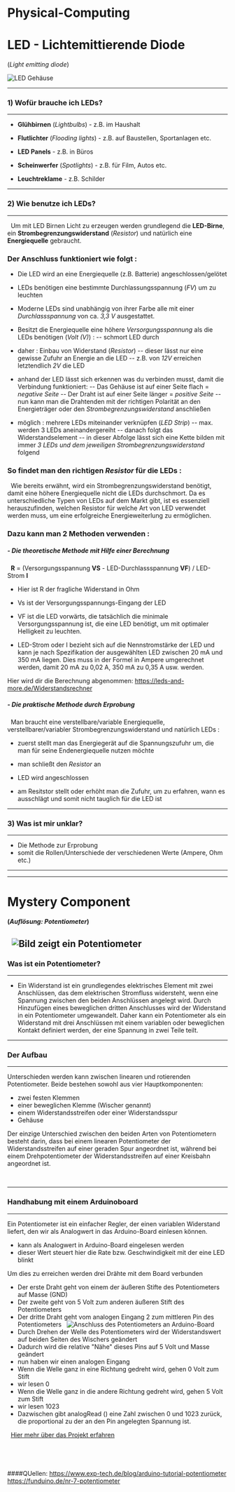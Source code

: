 # Physical-Computing

# LED - Lichtemittierende Diode
(*Light emitting diode*)
 &nbsp;
 
 ![LED Gehäuse](https://res.cloudinary.com/rsc/image/upload/b_rgb:FFFFFF,c_pad,dpr_1.0,f_auto,h_843,q_auto,w_1500/c_pad,h_843,w_1500/F2285988-01?pgw=1&pgwact=1)
 
---
### **1) Wofür brauche ich LEDs?**
---

- **Glühbirnen** (*Lightbulbs*) - z.B. im Haushalt

- **Flutlichter** (*Flooding lights*)  -  z.B. auf Baustellen, Sportanlagen etc.
- **LED Panels**  -  z.B. in Büros 
- **Scheinwerfer** (*Spotlights*)  -   z.B. für Film, Autos etc.
- **Leuchtreklame**  -  z.B. Schilder

---
### **2) Wie benutze ich LEDs?**
---
 &nbsp;
Um mit LED Birnen Licht zu erzeugen werden grundlegend die **LED-Birne**, ein **Strombegrenzungswiderstand** (*Resistor*) und natürlich eine **Energiequelle** gebraucht.

### Der Anschluss funktioniert wie folgt :


- Die LED wird an eine Energiequelle (z.B. Batterie) angeschlossen/gelötet

- LEDs benötigen eine bestimmte Durchlassungsspannung (*FV*) um zu leuchten
- Moderne LEDs sind unabhängig von ihrer Farbe alle mit einer *Durchlassspannung* von ca. *3,3 V* ausgestattet.
- Besitzt die Energiequelle eine höhere *Versorgungsspannung* als die LEDs benötigen (*Volt (V)*) :
-- schmort LED durch
- daher : Einbau von Widerstand (*Resistor*)
-- dieser lässt nur eine gewisse Zufuhr an Energie an die LED
-- z.B. von *12V* erreichen letztendlich *2V* die LED
- anhand der LED lässt sich erkennen was du verbinden musst, damit die Verbindung funktioniert:
-- Das Gehäuse ist auf einer Seite flach = *negative Seite*
-- Der Draht ist auf einer Seite länger = *positive Seite*
-- nun kann man die Drahtenden mit der richtigen Polarität an den Energieträger oder den *Strombegrenzungswiderstand* anschließen
- möglich : mehrere LEDs miteinander verknüpfen (*LED Strip*)
-- max. werden 3 LEDs aneinandergereiht
-- danach folgt das Widerstandselement
-- in dieser Abfolge lässt sich eine Kette bilden mit immer *3 LEDs und dem jeweiligen Strombegrenzungswiderstand* folgend

### So findet man den richtigen *Resistor* für die LEDs :
 &nbsp;
Wie bereits erwähnt, wird ein Strombegrenzungswiderstand benötigt, damit eine höhere Energiequelle nicht die LEDs durchschmort. Da es unterschiedliche Typen von LEDs auf dem Markt gibt, ist es essenziell herauszufinden, welchen Resistor für welche Art von LED verwendet werden muss, um eine erfolgreiche Energieweiterlung zu ermöglichen.
 &nbsp;

### Dazu kann man 2 Methoden verwenden :
##### - Die theoretische Methode mit Hilfe einer Berechnung
 &nbsp;
**R** = (Versorgungsspannung **VS** - LED-Durchlassspannung **VF**) / LED-Strom **I**
 &nbsp;
 - Hier ist R der fragliche Widerstand in Ohm

- Vs ist der Versorgungsspannungs-Eingang der LED
- VF ist die LED vorwärts, die tatsächlich die minimale Versorgungsspannung ist, die eine LED benötigt, um mit optimaler Helligkeit zu leuchten.
- LED-Strom oder I bezieht sich auf die Nennstromstärke der LED und kann je nach Spezifikation der ausgewählten LED zwischen 20 mA und 350 mA liegen. Dies muss in der Formel in Ampere umgerechnet werden, damit 20 mA zu 0,02 A, 350 mA zu 0,35 A usw. werden.

Hier wird dir die Berechnung abgenommen:
<https://leds-and-more.de/Widerstandsrechner>
 &nbsp;
##### - Die praktische Methode durch Erprobung
 &nbsp;
 Man braucht eine verstellbare/variable Energiequelle, verstellbarer/variabler Strombegrenzungswiderstand und natürlich LEDs :
 - zuerst stellt man das Energiegerät auf die Spannungszufuhr um, die man für seine Endenergiequelle nutzen möchte
 
- man schließt den *Resistor* an
- LED wird angeschlossen
- am Resitstor stellt oder erhöht man die Zufuhr, um zu erfahren, wann es ausschlägt und somit nicht tauglich für die LED ist 
 &nbsp;
---
### **3) Was ist mir unklar?**
---
- Die Methode zur Erprobung
- somit die Rollen/Unterschiede der verschiedenen Werte (Ampere, Ohm etc.)
 &nbsp;
 
 --- 
 ---

# Mystery Component
#### (*Auflösung: Potentiometer*)
 &nbsp;
![Bild zeigt ein Potentiometer](https://upload.wikimedia.org/wikipedia/commons/thumb/b/b5/Potentiometer.jpg/220px-Potentiometer.jpg)
 &nbsp;
---
### **Was ist ein Potentiometer?**
---
- Ein Widerstand ist ein grundlegendes elektrisches Element mit zwei Anschlüssen, das dem elektrischen Stromfluss widersteht, wenn eine Spannung zwischen den beiden Anschlüssen angelegt wird. Durch Hinzufügen eines beweglichen dritten Anschlusses wird der Widerstand in ein Potentiometer umgewandelt. Daher kann ein Potentiometer als ein Widerstand mit drei Anschlüssen mit einem variablen oder beweglichen Kontakt definiert werden, der eine Spannung in zwei Teile teilt.
 &nbsp;
---
### **Der Aufbau**
---

Unterschieden werden kann zwischen linearen und rotierenden Potentiometer. Beide bestehen sowohl aus vier Hauptkomponenten:

-  zwei festen Klemmen
-  einer beweglichen Klemme (Wischer genannt)
-  einem Widerstandsstreifen oder einer Widerstandsspur
-  Gehäuse

Der einzige Unterschied zwischen den beiden Arten von Potentiometern besteht darin, dass bei einem linearen Potentiometer der Widerstandsstreifen auf einer geraden Spur angeordnet ist, während bei einem Drehpotentiometer der Widerstandsstreifen auf einer Kreisbahn angeordnet ist.

 &nbsp;
 
 ---
### **Handhabung mit einem Arduinoboard**
---
Ein Potentiometer ist ein einfacher Regler, der einen variablen Widerstand liefert, den wir als Analogwert in das Arduino-Board einlesen können.

- kann als Analogwert in Arduino-Board eingelesen werden
- dieser Wert steuert hier die Rate bzw. Geschwindigkeit mit der eine LED blinkt

Um dies zu erreichen werden drei Drähte mit dem Board verbunden

- Der erste Draht geht von einem der äußeren Stifte des Potentiometers auf Masse (GND)
- Der zweite geht von 5 Volt zum anderen äußeren Stift des Potentiometers
- Der dritte Draht geht vom analogen Eingang 2 zum mittleren Pin des Potentiometers
 &nbsp;
![Anschluss des Potentiometers an Arduino-Board](https://www.exp-tech.de/media/image/39/a4/5b/xpotentiometer5c4f09d4098a5.jpg.pagespeed.ic.45UiUsDwnW.webp)
 &nbsp;
- Durch Drehen der Welle des Potentiometers wird der Widerstandswert auf beiden Seiten des Wischers geändert
- Dadurch wird die relative "Nähe" dieses Pins auf 5 Volt und Masse geändert
- nun haben wir einen analogen Eingang
- Wenn die Welle ganz in eine Richtung gedreht wird, gehen 0 Volt zum Stift
- wir lesen 0
- Wenn die Welle ganz in die andere Richtung gedreht wird, gehen 5 Volt zum Stift
- wir lesen 1023
- Dazwischen gibt analogRead () eine Zahl zwischen 0 und 1023 zurück, die proportional zu der an den Pin angelegten Spannung ist.

 &nbsp;
[Hier mehr über das Projekt erfahren](https://www.behance.net/gallery/17327583/Klangfarben?tracking_source=search_projects_recommended%7Cphysical%20computing)

 &nbsp;
---

####QUellen:
<https://www.exp-tech.de/blog/arduino-tutorial-potentiometer>
<https://funduino.de/nr-7-potentiometer>
